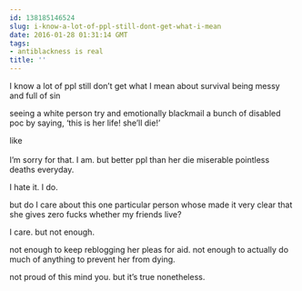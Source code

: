 ```yaml
---
id: 138185146524
slug: i-know-a-lot-of-ppl-still-dont-get-what-i-mean
date: 2016-01-28 01:31:14 GMT
tags:
- antiblackness is real
title: ''
---
```

<p>I know a lot of ppl still don’t get what I mean about survival being messy and full of sin </p>

<p>seeing a white person try and emotionally blackmail a bunch of disabled poc by saying,  ‘this is her life!  she’ll die!’ </p>

<p>like<br><br>
I’m sorry for that. I am. but better ppl than her die miserable pointless deaths everyday. </p>

<p>I hate it. I do.</p>

<p>but do I care about this one particular person whose made it very clear that she gives zero fucks whether my friends live? </p>

<p>I care. but not enough. </p>

<p>not enough to keep reblogging her pleas for aid. not enough to actually do much of anything to prevent her from dying. </p>

<p>not proud of this mind you. but it’s true nonetheless.</p>